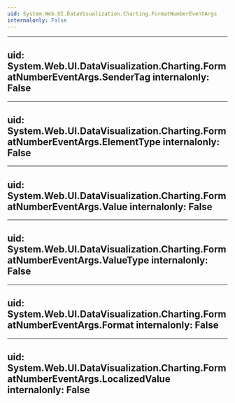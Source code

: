 ```yaml
---
uid: System.Web.UI.DataVisualization.Charting.FormatNumberEventArgs
internalonly: False
---
```


---
uid: System.Web.UI.DataVisualization.Charting.FormatNumberEventArgs.SenderTag
internalonly: False
---

---
uid: System.Web.UI.DataVisualization.Charting.FormatNumberEventArgs.ElementType
internalonly: False
---

---
uid: System.Web.UI.DataVisualization.Charting.FormatNumberEventArgs.Value
internalonly: False
---

---
uid: System.Web.UI.DataVisualization.Charting.FormatNumberEventArgs.ValueType
internalonly: False
---

---
uid: System.Web.UI.DataVisualization.Charting.FormatNumberEventArgs.Format
internalonly: False
---

---
uid: System.Web.UI.DataVisualization.Charting.FormatNumberEventArgs.LocalizedValue
internalonly: False
---
